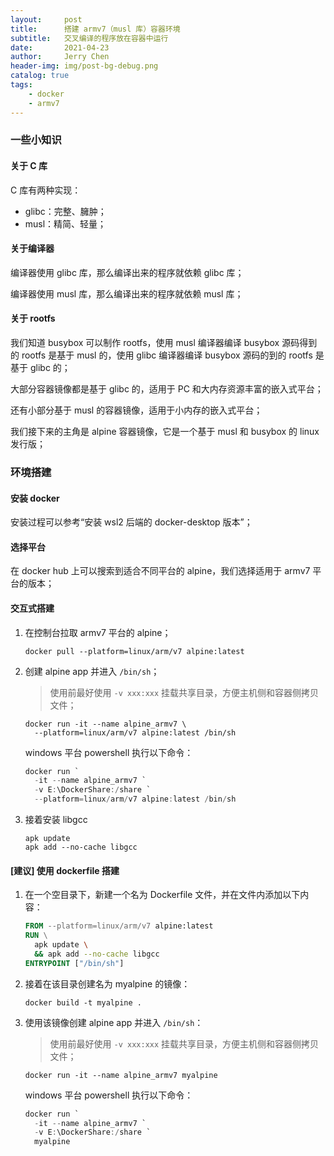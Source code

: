 ```yaml
---
layout:     post
title:      搭建 armv7（musl 库）容器环境
subtitle:   交叉编译的程序放在容器中运行
date:       2021-04-23
author:     Jerry Chen
header-img: img/post-bg-debug.png
catalog: true
tags:
    - docker
    - armv7
---
```


### 一些小知识

#### 关于 C 库

C 库有两种实现：

* glibc：完整、臃肿；
* musl：精简、轻量；

#### 关于编译器

编译器使用 glibc 库，那么编译出来的程序就依赖 glibc 库；

编译器使用 musl 库，那么编译出来的程序就依赖 musl 库；

#### 关于 rootfs

我们知道 busybox 可以制作 rootfs，使用 musl 编译器编译 busybox 源码得到的 rootfs 是基于 musl 的，使用 glibc 编译器编译 busybox 源码的到的 rootfs 是基于 glibc 的；

大部分容器镜像都是基于 glibc 的，适用于 PC 和大内存资源丰富的嵌入式平台；

还有小部分基于 musl 的容器镜像，适用于小内存的嵌入式平台；

我们接下来的主角是 alpine 容器镜像，它是一个基于 musl 和 busybox 的 linux 发行版；

### 环境搭建

#### 安装 docker

安装过程可以参考“安装 wsl2 后端的 docker-desktop 版本”；

#### 选择平台

在 docker hub 上可以搜索到适合不同平台的 alpine，我们选择适用于 armv7 平台的版本；

#### 交互式搭建

1. 在控制台拉取 armv7 平台的 alpine；

   ```shell
   docker pull --platform=linux/arm/v7 alpine:latest
   ```

2. 创建 alpine app 并进入 `/bin/sh`；

   > 使用前最好使用 `-v xxx:xxx` 挂载共享目录，方便主机侧和容器侧拷贝文件；

   ```shell
   docker run -it --name alpine_armv7 \
     --platform=linux/arm/v7 alpine:latest /bin/sh
   ```

   windows 平台 powershell 执行以下命令：

   ```powershell
   docker run `
     -it --name alpine_armv7 `
     -v E:\DockerShare:/share `
     --platform=linux/arm/v7 alpine:latest /bin/sh
   ```

3. 接着安装 libgcc

   ```shell
   apk update
   apk add --no-cache libgcc
   ```

#### [建议] 使用 dockerfile 搭建

1. 在一个空目录下，新建一个名为 Dockerfile 文件，并在文件内添加以下内容：

   ```dockerfile
   FROM --platform=linux/arm/v7 alpine:latest
   RUN \
     apk update \
     && apk add --no-cache libgcc
   ENTRYPOINT ["/bin/sh"]
   ```

2. 接着在该目录创建名为 myalpine 的镜像：

   ```shell
   docker build -t myalpine .
   ```

3. 使用该镜像创建 alpine app 并进入 `/bin/sh`：

   > 使用前最好使用 `-v xxx:xxx` 挂载共享目录，方便主机侧和容器侧拷贝文件；

   ```shell
   docker run -it --name alpine_armv7 myalpine
   ```

   windows 平台 powershell 执行以下命令：

   ```powershell
   docker run `
     -it --name alpine_armv7 `
     -v E:\DockerShare:/share `
     myalpine
   ```

